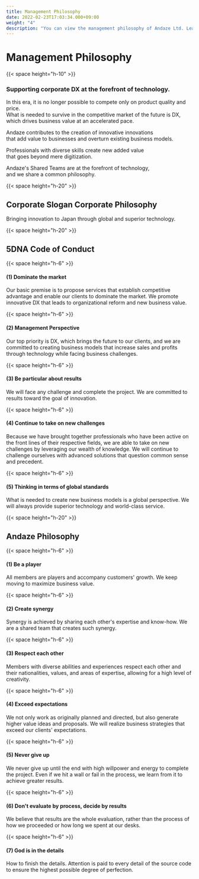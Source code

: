 ```yaml
---
title: Management Philosophy
date: 2022-02-23T17:03:34.000+09:00
weight: "4"
description: "You can view the management philosophy of Andaze Ltd. Learn about our Corporate Philosophy, 5DNA Code of Conduct, and Andaze Philosophy."
---
```

# Management Philosophy

{{< space height="h-10" >}}

### Supporting corporate DX at the forefront of technology.

In this era, it is no longer possible to compete only on product quality and price.  
What is needed to survive in the competitive market of the future is DX,  
which drives business value at an accelerated pace.

Andaze contributes to the creation of innovative innovations  
that add value to businesses and overturn existing business models.

Professionals with diverse skills create new added value  
that goes beyond mere digitization.

Andaze's Shared Teams are at the forefront of technology,  
and we share a common philosophy.

{{< space height="h-20" >}}

## Corporate Slogan Corporate Philosophy

<font class="font-bold text-xl">Bringing innovation to Japan through global and superior technology.</font>

{{< space height="h-20" >}}

## 5DNA Code of Conduct

{{< space height="h-6" >}}

#### (1)	Dominate the market

Our basic premise is to propose services that establish competitive advantage and enable our clients to dominate the market. We promote innovative DX that leads to organizational reform and new business value.

{{< space height="h-6" >}}

#### (2)	Management Perspective

Our top priority is DX, which brings the future to our clients, and we are committed to creating business models that increase sales and profits through technology while facing business challenges.

{{< space height="h-6" >}}

#### (3)	Be particular about results

We will face any challenge and complete the project. We are committed to results toward the goal of innovation.

{{< space height="h-6" >}}

#### (4)	Continue to take on new challenges

Because we have brought together professionals who have been active on the front lines of their respective fields, we are able to take on new challenges by leveraging our wealth of knowledge. We will continue to challenge ourselves with advanced solutions that question common sense and precedent.

{{< space height="h-6" >}}

#### (5)	Thinking in terms of global standards

What is needed to create new business models is a global perspective. We will always provide superior technology and world-class service.

{{< space height="h-20" >}}

## Andaze Philosophy

{{< space height="h-6" >}}

#### (1)	Be a player

All members are players and accompany customers' growth. We keep moving to maximize business value.

{{< space height="h-6" >}}

#### (2)	Create synergy

Synergy is achieved by sharing each other's expertise and know-how. We are a shared team that creates such synergy.

{{< space height="h-6" >}}

#### (3)	Respect each other

Members with diverse abilities and experiences respect each other and their nationalities, values, and areas of expertise, allowing for a high level of creativity.

{{< space height="h-6" >}}

#### (4)	Exceed expectations

We not only work as originally planned and directed, but also generate higher value ideas and proposals. We will realize business strategies that exceed our clients' expectations.

{{< space height="h-6" >}}

#### (5)	Never give up

We never give up until the end with high willpower and energy to complete the project. Even if we hit a wall or fail in the process, we learn from it to achieve greater results.

{{< space height="h-6" >}}

#### (6)	Don't evaluate by process, decide by results

We believe that results are the whole evaluation, rather than the process of how we proceeded or how long we spent at our desks.

{{< space height="h-6" >}}

#### (7)	God is in the details

How to finish the details. Attention is paid to every detail of the source code to ensure the highest possible degree of perfection.